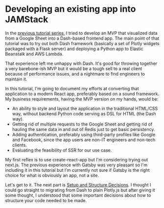# Developing an existing app into JAMStack

In the [previous tutorial series](../python), I tried to develop an MVP that visualized data from a Google Sheet into
a Dash-based frontend app. The main point of that tutorial was to try out both Dash framework (basically a set of Plotly widgets
packaged with a Flask server) and deploying a Python app to Elastic Beanstalk and AWS Lambda.

That experience left me unhappy with Dash. It's good for throwing together a very barebone-ish MVP but it would be a tough sell
to a real client because of performance issues, and a nightmare to find engineers to maintain it.

In this tutorial, I'm going to document my efforts at converting that application to a modern React app, preferably based on
a sound framework. My business requirements, having the MVP version on my hands, would be:

- An ability to style and layout the application in the traditional HTML/CSS way, without backend Python code serving as DSL for HTML (the Dash way).
- Getting rid of multiple requests to the Google Sheet and getting rid of hauling the same data in and out of Redis just to get basic persistency.
- Adding authentication, preferably using third-party profiles like Google and Facebook, since the app users are non-IT engineers and non-tech clients.
- Evaluating the feasibility of SSR for our use case.

My first reflex is to use create-react-app but I'm considering trying out next.js. The previous experience with Gatsby was very pleasant
so I'm including it in this tutorial but I'm currently not sure if Gatsby is the right choice for what is obviously an app, not a site.

Let's get to it. The next part is [Setup and Structure Decisions](02_setup.md). I thought I could go straight to migrating from Dash to plain Plotly.js but after giving it some thought, I understood that some important decisions about how to structure your code needed to be made.
